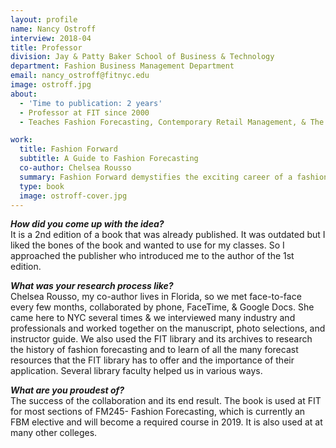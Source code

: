 ```yaml
---
layout: profile
name: Nancy Ostroff
interview: 2018-04
title: Professor
division: Jay & Patty Baker School of Business & Technology
department: Fashion Business Management Department
email: nancy_ostroff@fitnyc.edu
image: ostroff.jpg
about:
  - 'Time to publication: 2 years'
  - Professor at FIT since 2000
  - Teaches Fashion Forecasting, Contemporary Retail Management, & The Business of Licensing

work:
  title: Fashion Forward
  subtitle: A Guide to Fashion Forecasting
  co-author: Chelsea Rousso
  summary: Fashion Forward demystifies the exciting career of a fashion forecaster and fosters skills that will benefit any design professional. The book begins with an overview of fashion forecasting theories and concepts and then leads readers through a step-by-step guide to creating and presenting a forecast. The authors reveal the inner workings of global fashion forecasting through real-world examples and interviews with both influential forecasters and the designers who rely upon them. Fashion Forward enables readers to start spotting tomorrow's trends today and compellingly communicate them—both visually and verbally—to inspire fashion innovators.
  type: book
  image: ostroff-cover.jpg
---
```

***How did you come up with the idea?***  
It is a 2nd edition of a book that was already published. It was outdated but I liked the bones of the book and wanted to use for my classes. So I approached the publisher who introduced me to the author of the 1st edition.

***What was your research process like?***  
Chelsea Rousso, my co-author lives in Florida, so we met face-to-face every few months, collaborated by phone, FaceTime, & Google Docs. She came here to NYC several times & we interviewed many industry and professionals and worked together on the manuscript, photo selections, and instructor guide. We also used the FIT library and its archives to research the history of fashion forecasting and to learn of all the many forecast resources that the FIT library has to offer and the importance of their application. Several library faculty helped us in various ways.

***What are you proudest of?***  
The success of the collaboration and its end result. The book is used at FIT for most sections of FM245- Fashion Forecasting, which is currently an FBM elective and will become a required course in 2019. It is also used at at many other colleges.
